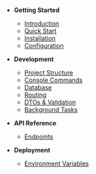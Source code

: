 - **Getting Started**
  - [Introduction](/)
  - [Quick Start](/quick-start)
  - [Installation](/installation)
  - [Configuration](/configuration)

- **Development**
  - [Project Structure](/project-structure)
  - [Console Commands](/console-commands)
  - [Database](/database)
  - [Routing](/routings)
  - [DTOs & Validation](/validation-and-dto)
  - [Background Tasks](/background-tasks)

- **API Reference**
  - [Endpoints](/api-reference)

- **Deployment**
  - [Environment Variables](/environment-variables)
